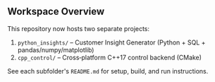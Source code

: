 ## Workspace Overview

This repository now hosts two separate projects:

1) `python_insights/` – Customer Insight Generator (Python + SQL + pandas/numpy/matplotlib)
2) `cpp_control/` – Cross‑platform C++17 control backend (CMake)

See each subfolder's `README.md` for setup, build, and run instructions.


